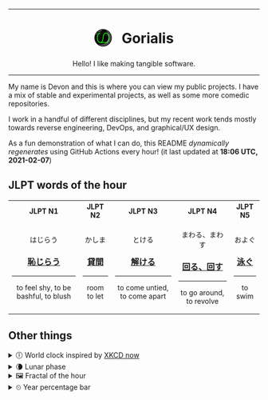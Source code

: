 ***

<h1 align="center">
<sub>
    <img src="readme/resources/avatar.png" height="36">
</sub>
&nbsp;
Gorialis
</h1>
<p align="center">
Hello! I like making tangible software.
</p>

***

My name is Devon and this is where you can view my public projects. I have a mix of stable and experimental projects, as well as some more comedic repositories.

I work in a handful of different disciplines, but my recent work tends mostly towards reverse engineering, DevOps, and graphical/UX design.

As a fun demonstration of what I can do, this README *dynamically regenerates* using GitHub Actions every hour! (it last updated at **18:06 UTC, 2021-02-07**)

<h2>JLPT words of the hour</h2>
<table>
    <tr>
        <th>JLPT N1</th>
        <th>JLPT N2</th>
        <th>JLPT N3</th>
        <th>JLPT N4</th>
        <th>JLPT N5</th>
    </tr>
    <tr>
        <td>
            <p align="center">はじらう</p>
            <h3 align="center"><b><a href="https://jisho.org/search/%E6%81%A5%E3%81%98%E3%82%89%E3%81%86">恥じらう</a></b></h3>
            <hr>
            <p align="center">to feel shy,<wbr> to be bashful,<wbr> to blush</p>
        </td>
        <td>
            <p align="center">かしま</p>
            <h3 align="center"><b><a href="https://jisho.org/search/%E8%B2%B8%E9%96%93">貸間</a></b></h3>
            <hr>
            <p align="center">room to let</p>
        </td>
        <td>
            <p align="center">とける</p>
            <h3 align="center"><b><a href="https://jisho.org/search/%E8%A7%A3%E3%81%91%E3%82%8B">解ける</a></b></h3>
            <hr>
            <p align="center">to come untied,<wbr> to come apart</p>
        </td>
        <td>
            <p align="center">まわる、まわす</p>
            <h3 align="center"><b><a href="https://jisho.org/search/%E5%9B%9E%E3%82%8B%E3%80%81%E5%9B%9E%E3%81%99">回る、回す</a></b></h3>
            <hr>
            <p align="center">to go around,<wbr> to revolve</p>
        </td>
        <td>
            <p align="center">およぐ</p>
            <h3 align="center"><b><a href="https://jisho.org/search/%E6%B3%B3%E3%81%90">泳ぐ</a></b></h3>
            <hr>
            <p align="center">to swim</p>
        </td>
    </tr>
</table>

<h2>Other things</h2>
<details>
<summary>🕕  World clock inspired by <a href="https://xkcd.com/now">XKCD now</a></summary>

> <img src="generated/now.png" width="512">

</details>
<details>
<summary>🌘 Lunar phase</summary>

The moon is approximately 88.55% through its phase (Waning Crescent).

</details>
<details>
<summary>&#x1f5bc; Fractal of the hour</summary>

> <img src="generated/fractal.png" width="512">

</details>
<details>
<summary>&#x23f2; Year percentage bar</summary>
<pre><code>2021 [██▁▁▁▁▁▁▁▁▁▁▁▁▁▁▁▁▁▁] 10.34%</code></pre>
</details>
